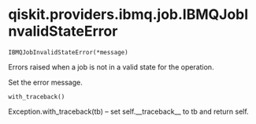 # qiskit.providers.ibmq.job.IBMQJobInvalidStateError

<span id="undefined" />

`IBMQJobInvalidStateError(*message)`

Errors raised when a job is not in a valid state for the operation.

Set the error message.

<span id="undefined" />

`with_traceback()`

Exception.with\_traceback(tb) – set self.\_\_traceback\_\_ to tb and return self.
